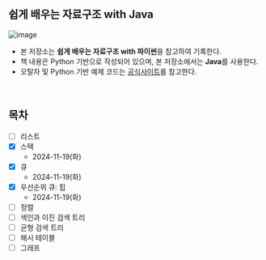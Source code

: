 ## 쉽게 배우는 자료구조 with Java
![image](https://github.com/user-attachments/assets/cf066bb6-0d6a-49b5-80f0-217ad78a0be7)

- 본 저장소는 **쉽게 배우는 자료구조 with 파이썬**을 참고하여 기록한다.
- 책 내용은 Python 기반으로 작성되어 있으며, 본 저장소에서는 **Java**를 사용한다.
- 오탈자 및 Python 기반 예제 코드는 [공식사이트](https://www.hanbit.co.kr/store/books/look.php?p_code=B1962706778)를 참고한다.
<br/>

## 목차
- [ ] 리스트
- [x] 스택
  - 2024-11-19(화)
- [x] 큐
  - 2024-11-19(화)
- [x] 우선순위 큐: 힙
  - 2024-11-19(화)
- [ ] 정렬
- [ ] 색인과 이진 검색 트리
- [ ] 균형 검색 트리
- [ ] 해시 테이블
- [ ] 그래프
